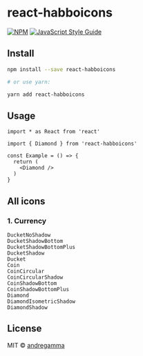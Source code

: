 # react-habboicons

>

[![NPM](https://img.shields.io/npm/v/react-habboicons.svg)](https://www.npmjs.com/package/react-habboicons) [![JavaScript Style Guide](https://img.shields.io/badge/code_style-standard-brightgreen.svg)](https://standardjs.com)

## Install

```bash
npm install --save react-habboicons

# or use yarn:

yarn add react-habboicons

```

## Usage

```tsx
import * as React from 'react'

import { Diamond } from 'react-habboicons'

const Example = () => {
  return (
    <Diamond />
  )
}
```

## All icons

### 1. Currency
```
DucketNoShadow
DucketShadowBottom
DucketShadowBottomPlus
DucketShadow
Ducket
Coin
CoinCircular
CoinCircularShadow
CoinShadowBottom
CoinShadowBottomPlus
Diamond
DiamondIsometricShadow
DiamondShadow
```

## License

MIT © [andregamma](https://github.com/andregamma)
